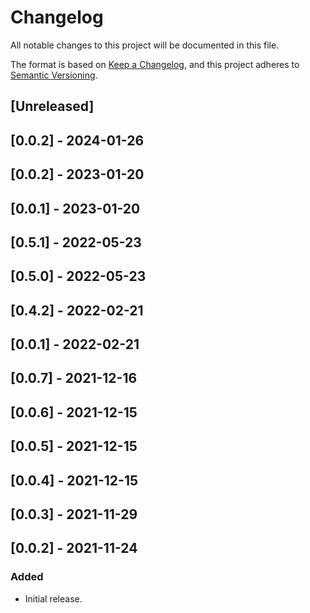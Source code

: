 # Changelog

All notable changes to this project will be documented in this file.

The format is based on [Keep a Changelog](https://keepachangelog.com/en/1.0.0/),
and this project adheres to [Semantic Versioning](https://semver.org/spec/v2.0.0.html).

## [Unreleased]

## [0.0.2] - 2024-01-26

## [0.0.2] - 2023-01-20

## [0.0.1] - 2023-01-20

## [0.5.1] - 2022-05-23

## [0.5.0] - 2022-05-23

## [0.4.2] - 2022-02-21

## [0.0.1] - 2022-02-21

## [0.0.7] - 2021-12-16

## [0.0.6] - 2021-12-15

## [0.0.5] - 2021-12-15

## [0.0.4] - 2021-12-15

## [0.0.3] - 2021-11-29

## [0.0.2] - 2021-11-24


### Added
- Initial release.
